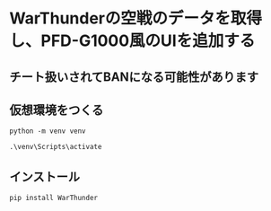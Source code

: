 # WarThunderの空戦のデータを取得し、PFD-G1000風のUIを追加する

## **チート扱いされてBANになる可能性があります**

## 仮想環境をつくる

```
python -m venv venv
```
```
.\venv\Scripts\activate
```

## インストール
```
pip install WarThunder
```
